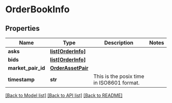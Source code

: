 # OrderBookInfo

## Properties
Name | Type | Description | Notes
------------ | ------------- | ------------- | -------------
**asks** | [**list[OrderInfo]**](OrderInfo.md) |  | 
**bids** | [**list[OrderInfo]**](OrderInfo.md) |  | 
**market_pair_id** | [**OrderAssetPair**](OrderAssetPair.md) |  | 
**timestamp** | **str** | This is the posix time in ISO8601 format. | 

[[Back to Model list]](../README.md#documentation-for-models) [[Back to API list]](../README.md#documentation-for-api-endpoints) [[Back to README]](../README.md)



